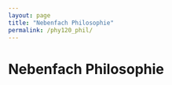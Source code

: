 ```yaml
---
layout: page
title: "Nebenfach Philosophie"
permalink: /phy120_phil/
---
```


# Nebenfach Philosophie
